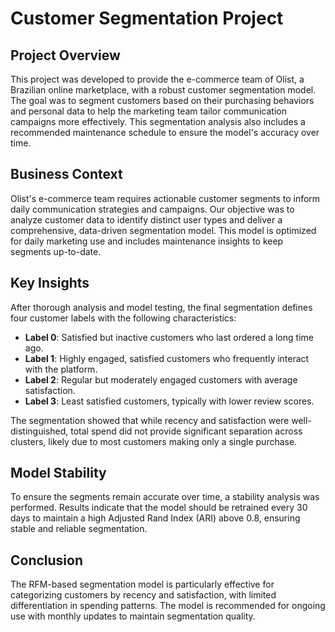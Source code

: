 # Customer Segmentation Project

## Project Overview

This project was developed to provide the e-commerce team of Olist, a Brazilian online marketplace, with a robust customer segmentation model. The goal was to segment customers based on their purchasing behaviors and personal data to help the marketing team tailor communication campaigns more effectively. This segmentation analysis also includes a recommended maintenance schedule to ensure the model's accuracy over time.

## Business Context

Olist's e-commerce team requires actionable customer segments to inform daily communication strategies and campaigns. Our objective was to analyze customer data to identify distinct user types and deliver a comprehensive, data-driven segmentation model. This model is optimized for daily marketing use and includes maintenance insights to keep segments up-to-date.

## Key Insights

After thorough analysis and model testing, the final segmentation defines four customer labels with the following characteristics:

- **Label 0**: Satisfied but inactive customers who last ordered a long time ago.
- **Label 1**: Highly engaged, satisfied customers who frequently interact with the platform.
- **Label 2**: Regular but moderately engaged customers with average satisfaction.
- **Label 3**: Least satisfied customers, typically with lower review scores.

The segmentation showed that while recency and satisfaction were well-distinguished, total spend did not provide significant separation across clusters, likely due to most customers making only a single purchase.

## Model Stability

To ensure the segments remain accurate over time, a stability analysis was performed. Results indicate that the model should be retrained every 30 days to maintain a high Adjusted Rand Index (ARI) above 0.8, ensuring stable and reliable segmentation.

## Conclusion

The RFM-based segmentation model is particularly effective for categorizing customers by recency and satisfaction, with limited differentiation in spending patterns. The model is recommended for ongoing use with monthly updates to maintain segmentation quality.

